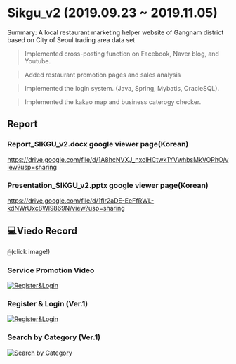 # Sikgu_v2 (2019.09.23 ~ 2019.11.05)
Summary: A local restaurant marketing helper website of Gangnam district based on City of Seoul trading area data set

> Implemented cross-posting function on Facebook, Naver blog, and Youtube.

> Added restaurant promotion pages and sales analysis

> Implemented the login system. (Java, Spring, Mybatis, OracleSQL).

> Implemented the kakao map and business caterogy checker.

## Report
### Report_SIKGU_v2.docx google viewer page(Korean)
https://drive.google.com/file/d/1A8hcNVXJ_nxolHCtwk1YVwhbsMkVOPhO/view?usp=sharing
### Presentation_SIKGU_v2.pptx google viewer page(Korean)
https://drive.google.com/file/d/1flr2aDE-EeFfRWL-kdNWrUxc8Wl9869N/view?usp=sharing

## 💻Viedo Record
🖱(click image!)
### Service Promotion Video
[![Register&Login](https://i.ytimg.com/vi/2YVegh7vcF0/hqdefault.jpg)](https://youtu.be/2YVegh7vcF0) 
### Register & Login (Ver.1)
[![Register&Login](https://i.ytimg.com/vi_webp/UACtypGv1xs/maxresdefault.webp)](https://youtu.be/UACtypGv1xs) 
### Search by Category (Ver.1)
[![Search by Category](https://i.ytimg.com/vi_webp/SL_udH2MVpY/sddefault.webp)](https://youtu.be/SL_udH2MVpY)
